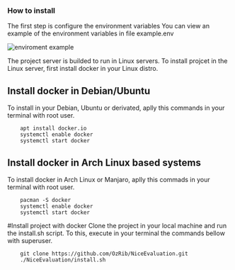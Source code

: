 ### How to install
The first step is configure the environment variables
You can view an example of the environment variables in file example.env

![enviroment example](https://github.com/OzRib/NiceEvaluation/master/example.env)

The project server is builded to run in Linux servers.
To install projcet in the Linux server, first install docker in your Linux distro.

## Install docker in Debian/Ubuntu
To install in your Debian, Ubuntu or derivated, aplly this commands in your terminal with root user.

```shell
	apt install docker.io
	systemctl enable docker
	systemctl start docker
```

## Install docker in Arch Linux based systems
To install docker in Arch Linux or Manjaro, aplly this commads in your terminal with root user.

```shell
	pacman -S docker
	systemctl enable docker
	systemctl start docker	
```

#Install project with docker
Clone the project in your local machine and run the install.sh script.
To this, execute in your terminal the commands bellow with superuser.

```shell
	git clone https://github.com/OzRib/NiceEvaluation.git
	./NiceEvaluation/install.sh
```
